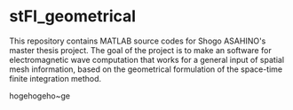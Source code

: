 # stFI_geometrical
This repository contains MATLAB source codes for Shogo ASAHINO's master thesis project.
The goal of the project is to make an software for electromagnetic wave computation 
that works for a general input of spatial mesh information, based on the geometrical
formulation of the space-time finite integration method.

hogehogeho~ge